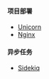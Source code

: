 #### 项目部署
+ [Unicorn](Unicorn.md)
+ [Nginx](nginx/nginx_unicorn_config.md)
#### 异步任务
+ [Sidekiq](Sidekiq.md)
